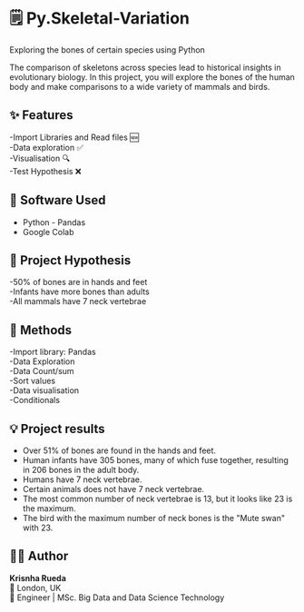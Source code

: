 # 🗒️ Py.Skeletal-Variation

Exploring the bones of certain species using Python

The comparison of skeletons across species lead to historical insights in evolutionary biology. In this project, you will explore the bones of the human body and make comparisons to a wide variety of mammals and birds. 

## ✨ Features
-Import Libraries and Read files 🆕<br/> 
-Data exploration ✅<br/> 
-Visualisation 🔍 <br/> 
-Test Hypothesis ❌<br/> 

## 🧠 Software Used
- Python - Pandas <br/>
- Google Colab <br/>

## 🧩 Project Hypothesis
-50% of bones are in hands and feet <br/>
-Infants have more bones than adults <br/>
-All mammals have 7 neck vertebrae <br/>

## 🚀 Methods
-Import library: Pandas <br/>
-Data Exploration <br/> 
-Data Count/sum <br/> 
-Sort values <br/> 
-Data visualisation <br/> 
-Conditionals <br/> 

## 💡 Project results
- Over 51% of bones are found in the hands and feet. <br/>
- Human infants have 305 bones, many of which fuse together, resulting in 206 bones in the adult body. <br/>
- Humans have 7 neck vertebrae. <br/>
- Certain animals does not have 7 neck vertebrae. <br/>
- The most common number of neck vertebrae is 13, but it looks like 23 is the maximum. <br/>
- The bird with the maximum number of neck bones is the "Mute swan" with 23. <br/>

## 👩‍💻 Author

**Krisnha Rueda**  
📍 London, UK  
💼 Engineer | MSc. Big Data and Data Science Technology 


